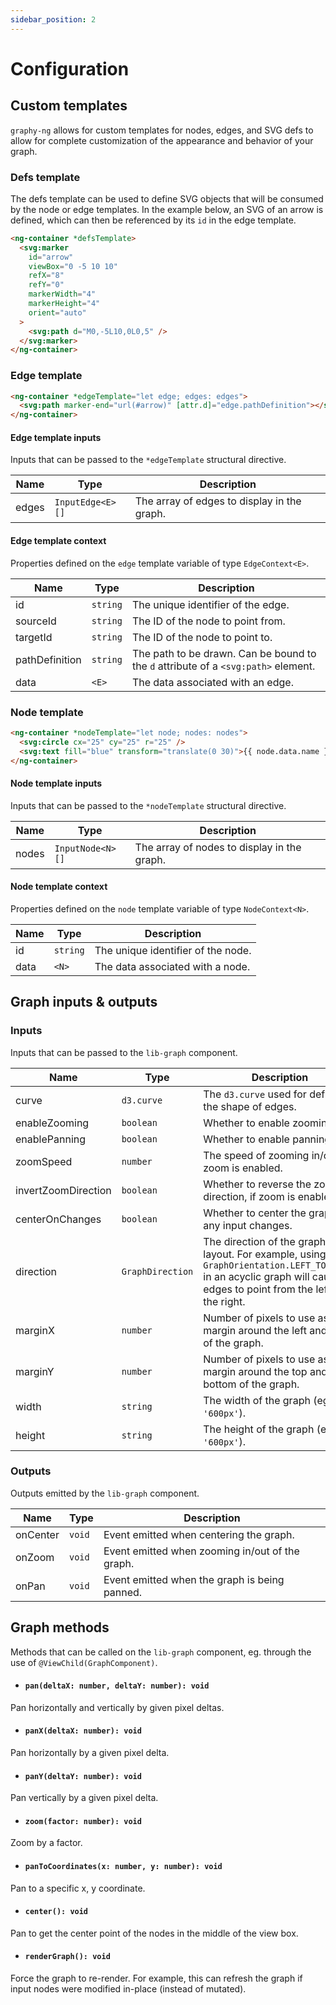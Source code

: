 ```yaml
---
sidebar_position: 2
---
```


# Configuration

[//]: # 'TODO: Consider renaming to `API reference.`'

## Custom templates

`graphy-ng` allows for custom templates for nodes, edges, and SVG defs to allow for complete customization of the appearance and behavior of your graph.

### Defs template

The defs template can be used to define SVG objects that will be consumed by the node or edge templates. In the example below, an SVG of an arrow is defined, which can then be referenced by its `id` in the edge template.

```html
<ng-container *defsTemplate>
  <svg:marker
    id="arrow"
    viewBox="0 -5 10 10"
    refX="8"
    refY="0"
    markerWidth="4"
    markerHeight="4"
    orient="auto"
  >
    <svg:path d="M0,-5L10,0L0,5" />
  </svg:marker>
</ng-container>
```

### Edge template

```html
<ng-container *edgeTemplate="let edge; edges: edges">
  <svg:path marker-end="url(#arrow)" [attr.d]="edge.pathDefinition"></svg:path>
</ng-container>
```

#### Edge template inputs

Inputs that can be passed to the `*edgeTemplate` structural directive.

| Name  | Type             | Description                                 |
| ----- | ---------------- | ------------------------------------------- |
| edges | `InputEdge<E>[]` | The array of edges to display in the graph. |

#### Edge template context

Properties defined on the `edge` template variable of type `EdgeContext<E>`.

| Name           | Type     | Description                                                                        |
| -------------- | -------- | ---------------------------------------------------------------------------------- |
| id             | `string` | The unique identifier of the edge.                                                 |
| sourceId       | `string` | The ID of the node to point from.                                                  |
| targetId       | `string` | The ID of the node to point to.                                                    |
| pathDefinition | `string` | The path to be drawn. Can be bound to the `d` attribute of a `<svg:path>` element. |
| data           | `<E>`    | The data associated with an edge.                                                  |

### Node template

```html
<ng-container *nodeTemplate="let node; nodes: nodes">
  <svg:circle cx="25" cy="25" r="25" />
  <svg:text fill="blue" transform="translate(0 30)">{{ node.data.name }}</svg:text>
</ng-container>
```

#### Node template inputs

Inputs that can be passed to the `*nodeTemplate` structural directive.

| Name  | Type             | Description                                 |
| ----- | ---------------- | ------------------------------------------- |
| nodes | `InputNode<N>[]` | The array of nodes to display in the graph. |

#### Node template context

Properties defined on the `node` template variable of type `NodeContext<N>`.

| Name | Type     | Description                        |
| ---- | -------- | ---------------------------------- |
| id   | `string` | The unique identifier of the node. |
| data | `<N>`    | The data associated with a node.   |

## Graph inputs & outputs

### Inputs

Inputs that can be passed to the `lib-graph` component.

| Name                | Type             | Description                                                                                                                                                      |
| ------------------- | ---------------- | ---------------------------------------------------------------------------------------------------------------------------------------------------------------- |
| curve               | `d3.curve`       | The `d3.curve` used for defining the shape of edges.                                                                                                             |
| enableZooming       | `boolean`        | Whether to enable zooming.                                                                                                                                       |
| enablePanning       | `boolean`        | Whether to enable panning.                                                                                                                                       |
| zoomSpeed           | `number`         | The speed of zooming in/out, if zoom is enabled.                                                                                                                 |
| invertZoomDirection | `boolean`        | Whether to reverse the zoom direction, if zoom is enabled.                                                                                                       |
| centerOnChanges     | `boolean`        | Whether to center the graph on any input changes.                                                                                                                |
| direction           | `GraphDirection` | The direction of the graph layout. For example, using `GraphOrientation.LEFT_TO_RIGHT` in an acyclic graph will cause edges to point from the left to the right. |
| marginX             | `number`         | Number of pixels to use as a margin around the left and right of the graph.                                                                                      |
| marginY             | `number`         | Number of pixels to use as a margin around the top and bottom of the graph.                                                                                      |
| width               | `string`         | The width of the graph (eg. `'600px'`).                                                                                                                          |
| height              | `string`         | The height of the graph (eg. `'600px'`).                                                                                                                         |

### Outputs

Outputs emitted by the `lib-graph` component.

| Name     | Type   | Description                                     |
| -------- | ------ | ----------------------------------------------- |
| onCenter | `void` | Event emitted when centering the graph.         |
| onZoom   | `void` | Event emitted when zooming in/out of the graph. |
| onPan    | `void` | Event emitted when the graph is being panned.   |

## Graph methods

Methods that can be called on the `lib-graph` component, eg. through the use of `@ViewChild(GraphComponent)`.

- #### `pan(deltaX: number, deltaY: number): void`

Pan horizontally and vertically by given pixel deltas.

- #### `panX(deltaX: number): void`

Pan horizontally by a given pixel delta.

- #### `panY(deltaY: number): void`

Pan vertically by a given pixel delta.

- #### `zoom(factor: number): void`

Zoom by a factor.

- #### `panToCoordinates(x: number, y: number): void`

Pan to a specific x, y coordinate.

- #### `center(): void`

Pan to get the center point of the nodes in the middle of the view box.

- #### `renderGraph(): void`

Force the graph to re-render. For example, this can refresh the graph if input nodes were modified in-place (instead of mutated).
